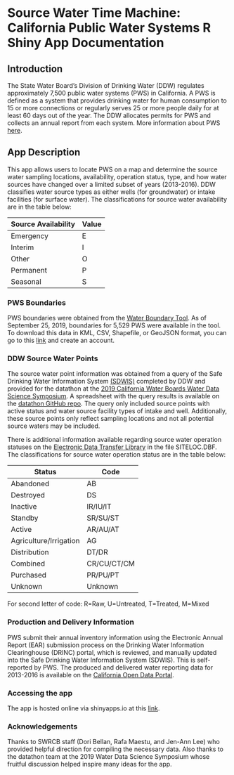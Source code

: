 # Source Water Time Machine: California Public Water Systems R Shiny App Documentation

## Introduction
The State Water Board’s Division of Drinking Water (DDW) regulates approximately 7,500 public water systems (PWS) in California. A PWS is defined as a system that provides drinking water for human consumption to 15 or more connections or regularly serves 25 or more people daily for at least 60 days out of the year. The DDW allocates permits for PWS and collects an annual report from each system. More information about PWS [here](https://www.waterboards.ca.gov/drinking_water/certlic/drinkingwater/documents/waterpartnerships/what_is_a_public_water_sys.pdf).

## App Description
This app allows users to locate PWS on a map and determine the source water sampling locations, availability, operation status, type, and how water sources have changed over a limited subset of years (2013-2016). DDW classifies water source types as either wells (for groundwater) or intake facilities (for surface water). The classifications for source water availability are in the table below:

Source Availability | Value
--- | ---
Emergency | E
Interim | I
Other | O
Permanent | P 
Seasonal | S

### PWS Boundaries
PWS boundaries were obtained from the [Water Boundary Tool](https://trackingcalifornia.org/water). As of September 25, 2019, boundaries for 5,529 PWS were available in the tool. To download this data in KML, CSV, Shapefile, or GeoJSON format, you can go to this [link](https://trackingcalifornia.org/water/login) and create an account. 

### DDW Source Water Points
The source water point information was obtained from a query of the Safe Drinking Water Information System [(SDWIS)](https://sdwis.waterboards.ca.gov/PDWW/) completed by DDW and provided for the datathon at the [2019 California Water Boards Water Data Science Symposium](https://www.waterboards.ca.gov/resources/data_databases/wq_science_symposium.html). A spreadsheet with the query results is available on the [datathon GitHub repo](https://github.com/CAWaterBoardDataCenter/PWStoSources/blob/master/20190619%20DDW%20Source%20Points.xlsx). The query only included source points with active status and water source facility types of intake and well. Additionally, these source points only reflect sampling locations and not all potential source waters may be included.

There is additional information available regarding source water operation statuses on the [Electronic Data Transfer Library](https://www.waterboards.ca.gov/drinking_water/certlic/drinkingwater/EDTlibrary.html) in the file SITELOC.DBF. The classifications for source water operation status are in the table below:

Status | Code
--- | ---
Abandoned | AB
Destroyed | DS
Inactive | IR/IU/IT
Standby | SR/SU/ST
Active | AR/AU/AT
Agriculture/Irrigation | AG
Distribution | DT/DR
Combined | CR/CU/CT/CM
Purchased | PR/PU/PT
Unknown | Unknown

For second letter of code: R=Raw, U=Untreated, T=Treated, M=Mixed

### Production and Delivery Information
PWS submit their annual inventory information using the Electronic Annual Report (EAR) submission process on the Drinking Water Information Clearinghouse (DRINC) portal, which is reviewed, and manually updated into the Safe Drinking Water Information System (SDWIS). This is self-reported by PWS. The produced and delivered water reporting data for 2013-2016 is available on the [California Open Data Portal](https://data.ca.gov/dataset/drinking-water-public-water-system-annually-reported-water-production-and-delivery-information). 

### Accessing the app
The app is hosted online via shinyapps.io at this [link](https://jjspector.shinyapps.io/source_water_time_machine/).

### Acknowledgements
Thanks to SWRCB staff (Dori Bellan, Rafa Maestu, and Jen-Ann Lee) who provided helpful direction for compiling the necessary data. Also thanks to the datathon team at the 2019 Water Data Science Symposium whose fruitful discussion helped inspire many ideas for the app.

